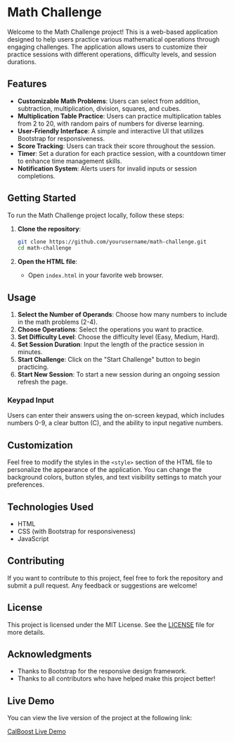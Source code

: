 # Math Challenge

Welcome to the Math Challenge project! This is a web-based application designed to help users practice various mathematical operations through engaging challenges. The application allows users to customize their practice sessions with different operations, difficulty levels, and session durations.

## Features

- **Customizable Math Problems**: Users can select from addition, subtraction, multiplication, division, squares, and cubes.
- **Multiplication Table Practice**: Users can practice multiplication tables from 2 to 20, with random pairs of numbers for diverse learning.
- **User-Friendly Interface**: A simple and interactive UI that utilizes Bootstrap for responsiveness.
- **Score Tracking**: Users can track their score throughout the session.
- **Timer**: Set a duration for each practice session, with a countdown timer to enhance time management skills.
- **Notification System**: Alerts users for invalid inputs or session completions.

## Getting Started

To run the Math Challenge project locally, follow these steps:

1. **Clone the repository**:
   ```bash
   git clone https://github.com/yourusername/math-challenge.git
   cd math-challenge
   ```

2. **Open the HTML file**:
   - Open `index.html` in your favorite web browser.

## Usage

1. **Select the Number of Operands**: Choose how many numbers to include in the math problems (2-4).
2. **Choose Operations**: Select the operations you want to practice.
3. **Set Difficulty Level**: Choose the difficulty level (Easy, Medium, Hard).
4. **Set Session Duration**: Input the length of the practice session in minutes.
5. **Start Challenge**: Click on the "Start Challenge" button to begin practicing.
6. **Start New Session**: To start a new session during an ongoing session refresh the page.

### Keypad Input
Users can enter their answers using the on-screen keypad, which includes numbers 0-9, a clear button (C), and the ability to input negative numbers.

## Customization

Feel free to modify the styles in the `<style>` section of the HTML file to personalize the appearance of the application. You can change the background colors, button styles, and text visibility settings to match your preferences.

## Technologies Used

- HTML
- CSS (with Bootstrap for responsiveness)
- JavaScript

## Contributing

If you want to contribute to this project, feel free to fork the repository and submit a pull request. Any feedback or suggestions are welcome!

## License

This project is licensed under the MIT License. See the [LICENSE](LICENSE) file for more details.

## Acknowledgments

- Thanks to Bootstrap for the responsive design framework.
- Thanks to all contributors who have helped make this project better!

## Live Demo

You can view the live version of the project at the following link:

[CalBoost Live Demo](https://greendefender.github.io/CalBoost/)
